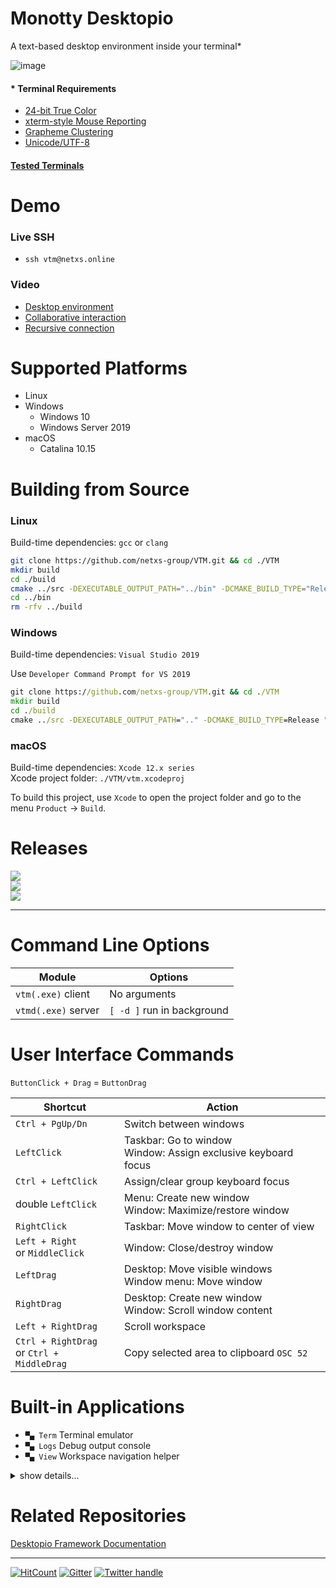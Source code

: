 # Monotty Desktopio

A text-based desktop environment inside your terminal*

![image](https://dice.netxs.online/cloud/vtm/mde_banner_v1.18.png)

#### * Terminal Requirements

 - [24-bit True Color](https://gist.github.com/XVilka/8346728)
 - [xterm-style Mouse Reporting](https://invisible-island.net/xterm/ctlseqs/ctlseqs.html#h2-Mouse-Tracking)
 - [Grapheme Clustering](https://unicode.org/reports/tr29/#Grapheme_Cluster_Boundaries)
 - [Unicode/UTF-8](https://www.cl.cam.ac.uk/~mgk25/unicode.html)

#### [Tested Terminals](https://github.com/netxs-group/VTM/discussions/72)

# Demo
### Live SSH

 - `ssh vtm@netxs.online`

### Video

 - [Desktop environment](https://youtu.be/fLumnSctakY)
 - [Collaborative interaction](https://youtu.be/0zU4e5Vam8c)
 - [Recursive connection](https://youtu.be/Fm5X75sO62c)

# Supported Platforms

- Linux
- Windows
  - Windows 10
  - Windows Server 2019
- macOS
  - Catalina 10.15

# Building from Source

### Linux

Build-time dependencies: `gcc` or `clang`

```bash
git clone https://github.com/netxs-group/VTM.git && cd ./VTM
mkdir build
cd ./build
cmake ../src -DEXECUTABLE_OUTPUT_PATH="../bin" -DCMAKE_BUILD_TYPE="Release" -DCMAKE_CXX_FLAGS="-pthread -s" && cmake --build .
cd ../bin
rm -rfv ../build
```

### Windows

Build-time dependencies: `Visual Studio 2019`

Use `Developer Command Prompt for VS 2019`
```cmd
git clone https://github.com/netxs-group/VTM.git && cd ./VTM
mkdir build
cd ./build
cmake ../src -DEXECUTABLE_OUTPUT_PATH=".." -DCMAKE_BUILD_TYPE=Release "-GVisual Studio 16 2019" -DCMAKE_CXX_FLAGS="/DWIN32 /D_WINDOWS /W3 /GR /EHsc /bigobj" && cmake --build . --config Release && cd ../Release
```

### macOS

Build-time dependencies: `Xcode 12.x series`  
Xcode project folder: `./VTM/vtm.xcodeproj`

To build this project, use `Xcode` to open the project folder and go to the menu `Product` -> `Build`.

# Releases

[![](https://dice.netxs.online/cloud/vtm/status/macos)](https://github.com/netxs-group/VTM/releases/latest/download/vtm_macos.tar.gz)  
[![](https://dice.netxs.online/cloud/vtm/status/linux)](https://github.com/netxs-group/VTM/releases/latest/download/vtm_linux_amd64.tar.gz)  
[![](https://dice.netxs.online/cloud/vtm/status/windows)](https://github.com/netxs-group/VTM/releases/latest/download/vtm_windows_64.zip)  

---

# Command Line Options

Module               | Options
---------------------|--------------------------------------
`vtm(.exe)` client   | No arguments
`vtmd(.exe)` server  | `[ -d ]` run in background

# User Interface Commands

`ButtonClick + Drag` = `ButtonDrag`

Shortcut              | Action
----------------------|--------------------------------------
`Ctrl + PgUp/Dn`      | Switch between windows
`LeftClick`           | Taskbar: Go to window<br>Window: Assign exclusive keyboard focus
`Ctrl + LeftClick`    | Assign/clear group keyboard focus
double `LeftClick`    | Menu: Create new window<br>Window: Maximize/restore window
`RightClick`          | Taskbar: Move window to center of view
`Left + Right`<br>or `MiddleClick` | Window: Close/destroy window
`LeftDrag`            | Desktop: Move visible windows<br>Window menu: Move window
`RightDrag`           | Desktop: Create new window<br>Window: Scroll window content
`Left + RightDrag`    | Scroll workspace
`Ctrl + RightDrag`<br>or `Ctrl + MiddleDrag` | Copy selected area to clipboard `OSC 52`

# Built-in Applications

- `▀▄ Term` Terminal emulator
- `▀▄ Logs` Debug output console
- `▀▄ View` Workspace navigation helper

<details><summary>show details...</summary><p>

 - `▀▄ Term`
   - UTF-8 Everywhere
   - Unicode clustering
   - TrueColor/256-color support
   - Auto-wrap mode `DECAWM` (with horizontal scrolling)
   - Focus tracking `DECSET 1004`
   - Bracketed paste mode `DECSET 2004`
   - SGR attributes: overline, double underline, strikethrough, and others
   - Save/restore terminal window title `XTWINOPS 22/23`
   - Mouse tracking `DECSET 1000/1002/1003/1006 SGR` mode
   - Mouse tracking `DECSET 10060 Extended SGR` mode, mouse reporting outside of the terminal viewport (outside + negative arguments) #62
   - Configurable using VT-sequences

      Name         | Sequence                         | Description
      -------------|----------------------------------|-------------
      `CCC_SBS`    | `CSI` 24 : n : m `p`             | Set scrollback buffer size, `int32_t`<br>`n` Buffer limit in lines, 0 is unlimited, _default is 20.000_<br>`m` Grow step for unlimited buffer, _default is 0_
      `CCC_RST`    | `CSI` 1 `p`                      | Reset all parameters to default
      `CCC_TBS`    | `CSI` 5 : n `p`                  | Set tabulation length<br>`n` Length in chars, _max = 256, default is 8_
      `CCC_JET`    | `CSI` 11 : n `p`                 | Set text alignment, _default is Left_<br>`n = 0` default<br>`n = 1` Left<br>`n = 2` Right<br>`n = 3` Center
      `CCC_WRP`    | `CSI` 12 : n `p`                 | Set text autowrap mode, _default is On_<br>`n = 0` default<br>`n = 1` On<br>`n = 2` Off (_enable horizontal scrolling_)
      `CCC_RTL`    | `CSI` 13 : n `p`                 | Set text right-to-left mode, _default is Off_<br>`n = 0` default<br>`n = 1` On<br>`n = 2` Off

 - `▀▄ Logs`
   - Debug output console. Use double `RightClick` to clear scrollback.

 - `▀▄ View`
   - Serves for quick navigation through the desktop space using cyclic selection (left click on group title) in the `View` group on the taskbar.

</p></details>

# Related Repositories

[Desktopio Framework Documentation](https://github.com/netxs-group/Desktopio-Docs)

---

[![HitCount](https://views.whatilearened.today/views/github/netxs-group/VTM.svg)](https://github.com/netxs-group/VTM) [![Gitter](https://badges.gitter.im/netxs-group/VTM.svg)](https://gitter.im/netxs-group/VTM?utm_source=badge&utm_medium=badge&utm_campaign=pr-badge) [![Twitter handle][]][twitter badge]

[//]: # (LINKS)
[twitter handle]: https://img.shields.io/twitter/follow/desktopio.svg?style=social&label=Follow
[twitter badge]: https://twitter.com/desktopio
